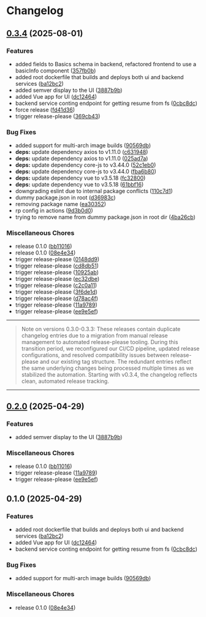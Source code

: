 # Changelog

## [0.3.4](https://github.com/andygodish/yamlres/compare/v0.3.3...v0.3.4) (2025-08-01)


### Features

* added fields to Basics schema in backend, refactored frontend to use a basicInfo component ([357fb0b](https://github.com/andygodish/yamlres/commit/357fb0b0804149bc8253e78d1cffe7d8a2b4ed5e))
* added root dockerfile that builds and deploys both ui and backend services ([ba12bc2](https://github.com/andygodish/yamlres/commit/ba12bc250bafe4314a9ae81e4504548c3ea57cea))
* added semver display to the UI ([3887b9b](https://github.com/andygodish/yamlres/commit/3887b9bac3a304e500341681bc57f5b5d517c1fe))
* added Vue app for UI ([dc12464](https://github.com/andygodish/yamlres/commit/dc1246432d7a197992d676a4e7baf508a7bf8753))
* backend service conting endpoint for getting resume from fs ([0cbc8dc](https://github.com/andygodish/yamlres/commit/0cbc8dc3a2a870e5773f073c7ce508d5596cc758))
* force release ([fd41d36](https://github.com/andygodish/yamlres/commit/fd41d36290c8f3142961b8d79941e0099beea2a7))
* trigger release-please ([369cb43](https://github.com/andygodish/yamlres/commit/369cb4340fdf1f2d28f4c5d19ba3bb7ac6848315))


### Bug Fixes

* added support for multi-arch image builds ([90569db](https://github.com/andygodish/yamlres/commit/90569dbaaf189a253ca1127f324c50d44ca9d4dc))
* **deps:** update dependency axios to v1.11.0 ([c631948](https://github.com/andygodish/yamlres/commit/c6319483da5d844f80e45170c18463fc40542f9e))
* **deps:** update dependency axios to v1.11.0 ([025ad7a](https://github.com/andygodish/yamlres/commit/025ad7a17a2a870ce722fd88ecba9c01d91a8c15))
* **deps:** update dependency core-js to v3.44.0 ([52c1eb0](https://github.com/andygodish/yamlres/commit/52c1eb093bd24253360b56c82c7ecb26c1381e30))
* **deps:** update dependency core-js to v3.44.0 ([fba6b80](https://github.com/andygodish/yamlres/commit/fba6b808a8e0611be8070ce3c0ccebbedc755160))
* **deps:** update dependency vue to v3.5.18 ([fc32800](https://github.com/andygodish/yamlres/commit/fc32800541b7f37e0f2c5591eb21ca34ef5c4d79))
* **deps:** update dependency vue to v3.5.18 ([61bbf16](https://github.com/andygodish/yamlres/commit/61bbf160cdce0c385192e791127b151c98ea928c))
* downgrading eslint due to internal package conflicts ([110c7d1](https://github.com/andygodish/yamlres/commit/110c7d1e5dfbc44f90e2af7a3bc87b756fa77d01))
* dummy package.json in root ([d36983c](https://github.com/andygodish/yamlres/commit/d36983c43ddff0dab52b85ed7b7495f1acb12b0f))
* removing package name ([ea30352](https://github.com/andygodish/yamlres/commit/ea303527a3ba31a8de0e0a9a7bef1cd3d08d9053))
* rp config in actions ([9d3b0d0](https://github.com/andygodish/yamlres/commit/9d3b0d04aa921767dc67d3439005ad510d889aed))
* trying to remove name from dummy package.json in root dir ([4ba26cb](https://github.com/andygodish/yamlres/commit/4ba26cb5c1ed334bccd5908b3973ea745f2996f2))


### Miscellaneous Chores

* release 0.1.0 ([bb11016](https://github.com/andygodish/yamlres/commit/bb110161e885f84a3de4412fd6e5de9e615ed160))
* release 0.1.0 ([08e4e34](https://github.com/andygodish/yamlres/commit/08e4e344ee6eb0ba9fd9fc9767ff911fddc6d5d1))
* trigger release-please ([0148dd9](https://github.com/andygodish/yamlres/commit/0148dd904501569d95aea9e2e8ba0504493a5b71))
* trigger release-please ([cd8db51](https://github.com/andygodish/yamlres/commit/cd8db5102a6316ce144403fd60be6454fda956eb))
* trigger release-please ([10925ab](https://github.com/andygodish/yamlres/commit/10925abf83bb79760c198c8a308fc693ed8031a3))
* trigger release-please ([ec32dbe](https://github.com/andygodish/yamlres/commit/ec32dbe9862dca10cba022f72a1de6c8fa143f03))
* trigger release-please ([c2c0a11](https://github.com/andygodish/yamlres/commit/c2c0a111a2d829ff983cdbfbd8bcb4c3d1e44f16))
* trigger release-please ([3f6de1d](https://github.com/andygodish/yamlres/commit/3f6de1d5c0bd6d71f5e0bc813912d69fad533e3c))
* trigger release-please ([d78ac4f](https://github.com/andygodish/yamlres/commit/d78ac4f99bd15bda6577dcf8b29e1fc2564ce944))
* trigger release-please ([11a9789](https://github.com/andygodish/yamlres/commit/11a978999b617339069d2ebc9f8d32a98bdab1cd))
* trigger release-please ([ee9e5ef](https://github.com/andygodish/yamlres/commit/ee9e5effb0bfdbfc4132e3f29a9cfadb011b923f))
---
> Note on versions 0.3.0-0.3.3: These releases contain duplicate changelog entries due to a migration from manual release management to automated release-please tooling. During this transition period, we reconfigured our CI/CD pipeline, updated release configurations, and resolved compatibility issues between release-please and our existing tag structure. The redundant entries reflect the same underlying changes being processed multiple times as we stabilized the automation. Starting with v0.3.4, the changelog reflects clean, automated release tracking.
---
## [0.2.0](https://github.com/andygodish/yamlres/compare/v0.1.0...v0.2.0) (2025-04-29)


### Features

* added semver display to the UI ([3887b9b](https://github.com/andygodish/yamlres/commit/3887b9bac3a304e500341681bc57f5b5d517c1fe))


### Miscellaneous Chores

* release 0.1.0 ([bb11016](https://github.com/andygodish/yamlres/commit/bb110161e885f84a3de4412fd6e5de9e615ed160))
* trigger release-please ([11a9789](https://github.com/andygodish/yamlres/commit/11a978999b617339069d2ebc9f8d32a98bdab1cd))
* trigger release-please ([ee9e5ef](https://github.com/andygodish/yamlres/commit/ee9e5effb0bfdbfc4132e3f29a9cfadb011b923f))

## 0.1.0 (2025-04-29)


### Features

* added root dockerfile that builds and deploys both ui and backend services ([ba12bc2](https://github.com/andygodish/yamlres/commit/ba12bc250bafe4314a9ae81e4504548c3ea57cea))
* added Vue app for UI ([dc12464](https://github.com/andygodish/yamlres/commit/dc1246432d7a197992d676a4e7baf508a7bf8753))
* backend service conting endpoint for getting resume from fs ([0cbc8dc](https://github.com/andygodish/yamlres/commit/0cbc8dc3a2a870e5773f073c7ce508d5596cc758))


### Bug Fixes

* added support for multi-arch image builds ([90569db](https://github.com/andygodish/yamlres/commit/90569dbaaf189a253ca1127f324c50d44ca9d4dc))


### Miscellaneous Chores

* release 0.1.0 ([08e4e34](https://github.com/andygodish/yamlres/commit/08e4e344ee6eb0ba9fd9fc9767ff911fddc6d5d1))
